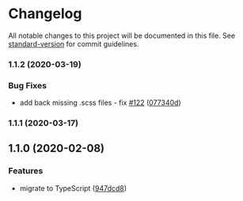 # Changelog

All notable changes to this project will be documented in this file. See [standard-version](https://github.com/conventional-changelog/standard-version) for commit guidelines.

### 1.1.2 (2020-03-19)


### Bug Fixes

* add back missing .scss files - fix [#122](https://github.com/JounQin/vue-async-modal/issues/122) ([077340d](https://github.com/JounQin/vue-async-modal/commit/077340d403703981319a9b78ae93781a5a27e6cc))

### 1.1.1 (2020-03-17)

## 1.1.0 (2020-02-08)


### Features

* migrate to TypeScript ([947dcd8](https://github.com/JounQin/vue-async-modal/commit/947dcd8d6eb0220b7468a72a2ea0063600d2da17))
